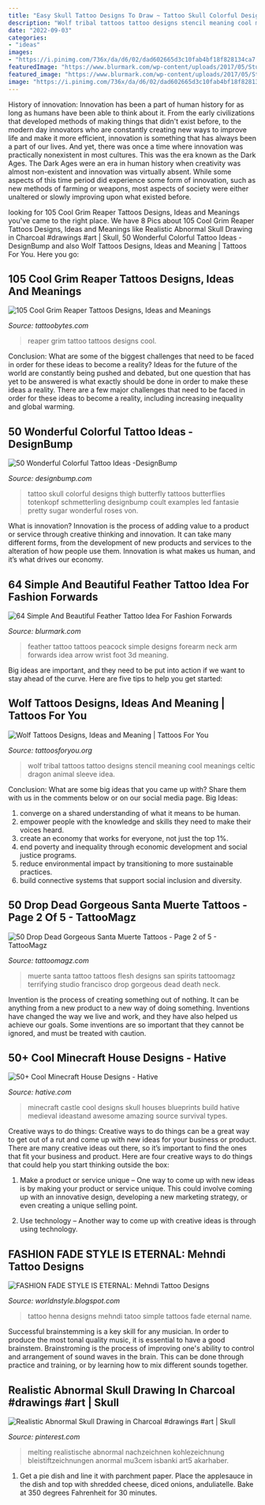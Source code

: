 ```yaml
---
title: "Easy Skull Tattoo Designs To Draw ~ Tattoo Skull Colorful Designs Thigh Butterfly Tattoos Butterflies Totenkopf Schmetterling Designbump Coult Examples Led Fantasie Pretty Sugar Wonderful Roses Von"
description: "Wolf tribal tattoos tattoo designs stencil meaning cool meanings celtic dragon animal sleeve idea"
date: "2022-09-03"
categories:
- "ideas"
images:
- "https://i.pinimg.com/736x/da/d6/02/dad602665d3c10fab4bf18f828134ca7.jpg"
featuredImage: "https://www.blurmark.com/wp-content/uploads/2017/05/Stunning-Peacock-Feather.jpg"
featured_image: "https://www.blurmark.com/wp-content/uploads/2017/05/Stunning-Peacock-Feather.jpg"
image: "https://i.pinimg.com/736x/da/d6/02/dad602665d3c10fab4bf18f828134ca7.jpg"
---
```



History of innovation:
Innovation has been a part of human history for as long as humans have been able to think about it. From the early civilizations that developed methods of making things that didn't exist before, to the modern day innovators who are constantly creating new ways to improve life and make it more efficient, innovation is something that has always been a part of our lives. And yet, there was once a time where innovation was practically nonexistent in most cultures. This was the era known as the Dark Ages.
The Dark Ages were an era in human history when creativity was almost non-existent and innovation was virtually absent. While some aspects of this time period did experience some form of innovation, such as new methods of farming or weapons, most aspects of society were either unaltered or slowly improving upon what existed before.

	

		
looking for 105 Cool Grim Reaper Tattoos Designs, Ideas and Meanings you've came to the right place. We have 8 Pics about 105 Cool Grim Reaper Tattoos Designs, Ideas and Meanings like Realistic Abnormal Skull Drawing in Charcoal #drawings #art | Skull, 50 Wonderful Colorful Tattoo Ideas -DesignBump and also Wolf Tattoos Designs, Ideas and Meaning | Tattoos For You. Here you go:
		
    
## 105 Cool Grim Reaper Tattoos Designs, Ideas And Meanings

<img loading=lazy src="https://www.tattoobytes.com/wp-content/uploads/2016/12/grim-reaper-tattoo-for-men.jpg" onerror="this.onerror=null;this.src='https://tse2.mm.bing.net/th?id=OIP.DXSWIgf6CTkWXbXnX-73ngHaNJ&amp;pid=15.1';" alt="105 Cool Grim Reaper Tattoos Designs, Ideas and Meanings">

_Source: tattoobytes.com_

>reaper grim tattoo tattoos designs cool. 

	

Conclusion: What are some of the biggest challenges that need to be faced in order for these ideas to become a reality?
Ideas for the future of the world are constantly being pushed and debated, but one question that has yet to be answered is what exactly should be done in order to make these ideas a reality. There are a few major challenges that need to be faced in order for these ideas to become a reality, including increasing inequality and global warming.

    
## 50 Wonderful Colorful Tattoo Ideas -DesignBump

<img loading=lazy src="https://cdn.designbump.com/wp-content/uploads/2015/12/Colorful-Skull-Tattoo.jpg" onerror="this.onerror=null;this.src='https://tse4.mm.bing.net/th?id=OIP.g_U_GkErZaXEq_Bpn6pJfAHaLH&amp;pid=15.1';" alt="50 Wonderful Colorful Tattoo Ideas -DesignBump">

_Source: designbump.com_

>tattoo skull colorful designs thigh butterfly tattoos butterflies totenkopf schmetterling designbump coult examples led fantasie pretty sugar wonderful roses von. 

	

What is innovation?
Innovation is the process of adding value to a product or service through creative thinking and innovation. It can take many different forms, from the development of new products and services to the alteration of how people use them. Innovation is what makes us human, and it’s what drives our economy.

    
## 64 Simple And Beautiful Feather Tattoo Idea For Fashion Forwards

<img loading=lazy src="https://www.blurmark.com/wp-content/uploads/2017/05/Stunning-Peacock-Feather.jpg" onerror="this.onerror=null;this.src='https://tse4.mm.bing.net/th?id=OIP.q--4gb5ehoTNbluWd4q82gHaHa&amp;pid=15.1';" alt="64 Simple And Beautiful Feather Tattoo Idea For Fashion Forwards">

_Source: blurmark.com_

>feather tattoo tattoos peacock simple designs forearm neck arm forwards idea arrow wrist foot 3d meaning. 

	

Big ideas are important, and they need to be put into action if we want to stay ahead of the curve. Here are five tips to help you get started: 

    
## Wolf Tattoos Designs, Ideas And Meaning | Tattoos For You

<img loading=lazy src="http://www.tattoosforyou.org/wp-content/uploads/2013/09/Tribal-Wolf-Tattoo1.jpg" onerror="this.onerror=null;this.src='https://tse4.mm.bing.net/th?id=OIP.RmOR7Ea3Vuazp6RHVQgsFwHaLg&amp;pid=15.1';" alt="Wolf Tattoos Designs, Ideas and Meaning | Tattoos For You">

_Source: tattoosforyou.org_

>wolf tribal tattoos tattoo designs stencil meaning cool meanings celtic dragon animal sleeve idea. 

	

Conclusion: What are some big ideas that you came up with? Share them with us in the comments below or on our social media page.
Big Ideas:
1. converge on a shared understanding of what it means to be human. 
2. empower people with the knowledge and skills they need to make their voices heard. 
3. create an economy that works for everyone, not just the top 1%. 
4. end poverty and inequality through economic development and social justice programs. 
5. reduce environmental impact by transitioning to more sustainable practices. 
6. build connective systems that support social inclusion and diversity. 

    
## 50 Drop Dead Gorgeous Santa Muerte Tattoos - Page 2 Of 5 - TattooMagz

<img loading=lazy src="http://tattoomagz.com/wp-content/uploads/Santa-Muerte-Tattoo-by-Spirits.jpg" onerror="this.onerror=null;this.src='https://tse2.mm.bing.net/th?id=OIP.2yKKDmT7t6E_uB0unrtU7gHaJ3&amp;pid=15.1';" alt="50 Drop Dead Gorgeous Santa Muerte Tattoos - Page 2 of 5 - TattooMagz">

_Source: tattoomagz.com_

>muerte santa tattoo tattoos flesh designs san spirits tattoomagz terrifying studio francisco drop gorgeous dead death neck. 

	

Invention is the process of creating something out of nothing. It can be anything from a new product to a new way of doing something. Inventions have changed the way we live and work, and they have also helped us achieve our goals. Some inventions are so important that they cannot be ignored, and must be treated with caution.

    
## 50+ Cool Minecraft House Designs - Hative

<img loading=lazy src="https://hative.com/wp-content/uploads/2014/02/minecraft-houses/minecraft-skull-castle-3.jpg" onerror="this.onerror=null;this.src='https://tse3.mm.bing.net/th?id=OIP.rQS27eKKIE5hczcEvHRrVwHaEK&amp;pid=15.1';" alt="50+ Cool Minecraft House Designs - Hative">

_Source: hative.com_

>minecraft castle cool designs skull houses blueprints build hative medieval ideastand awesome amazing source survival types. 

	

Creative ways to do things:
Creative ways to do things can be a great way to get out of a rut and come up with new ideas for your business or product. There are many creative ideas out there, so it’s important to find the ones that fit your business and product. Here are four creative ways to do things that could help you start thinking outside the box:
1. Make a product or service unique – One way to come up with new ideas is by making your product or service unique. This could involve coming up with an innovative design, developing a new marketing strategy, or even creating a unique selling point.

2. Use technology – Another way to come up with creative ideas is through using technology.

    
## FASHION FADE STYLE IS ETERNAL: Mehndi Tattoo Designs

<img loading=lazy src="http://3.bp.blogspot.com/-6s1pxDnMxqg/Tq2aY7tzY8I/AAAAAAAAAkk/0bBCjaVtwnI/s1600/Mehndi-Tattoo-Style.jpg" onerror="this.onerror=null;this.src='https://tse3.mm.bing.net/th?id=OIP.s5I7Iv8E1NDbPzQRnc5e_gHaJ4&amp;pid=15.1';" alt="FASHION FADE STYLE IS ETERNAL: Mehndi Tattoo Designs">

_Source: worldnstyle.blogspot.com_

>tattoo henna designs mehndi tatoo simple tattoos fade eternal name. 

	

Successful brainstemming is a key skill for any musician. In order to produce the most tonal quality music, it is essential to have a good brainstem. Brainstroming is the process of improving one's ability to control and arrangement of sound waves in the brain. This can be done through practice and training, or by learning how to mix different sounds together.

    
## Realistic Abnormal Skull Drawing In Charcoal #drawings #art | Skull

<img loading=lazy src="https://i.pinimg.com/736x/da/d6/02/dad602665d3c10fab4bf18f828134ca7.jpg" onerror="this.onerror=null;this.src='https://tse1.mm.bing.net/th?id=OIP.oHXQk7oSxz6dhoYmibfoIAHaNK&amp;pid=15.1';" alt="Realistic Abnormal Skull Drawing in Charcoal #drawings #art | Skull">

_Source: pinterest.com_

>melting realistische abnormal nachzeichnen kohlezeichnung bleistiftzeichnungen anormal mu3cem isbanki art5 akarhaber. 

	

1. Get a pie dish and line it with parchment paper. Place the applesauce in the dish and top with shredded cheese, diced onions, anduliatelle. Bake at 350 degrees Fahrenheit for 30 minutes.

